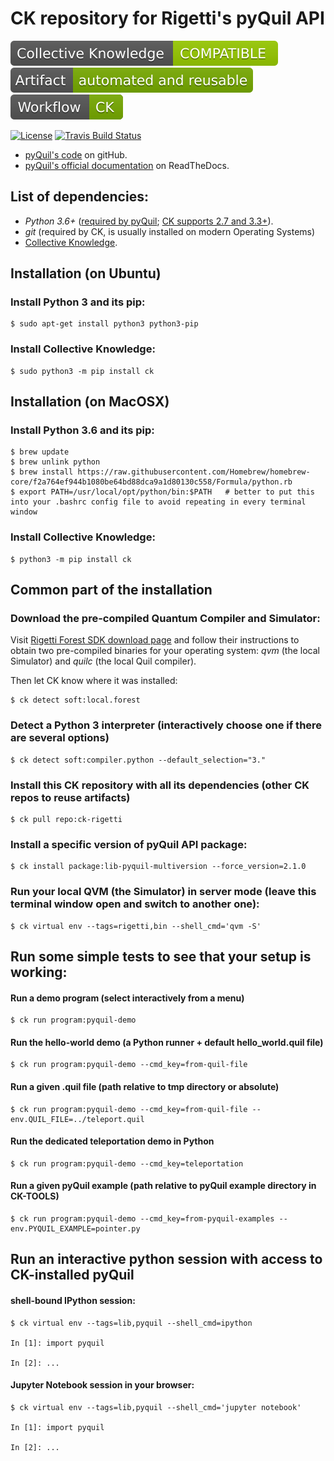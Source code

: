 # CK repository for Rigetti's pyQuil API

[![compatibility](https://github.com/ctuning/ck-guide-images/blob/master/ck-compatible.svg)](https://github.com/ctuning/ck)
[![automation](https://github.com/ctuning/ck-guide-images/blob/master/ck-artifact-automated-and-reusable.svg)](http://cTuning.org/ae)
[![workflow](https://github.com/ctuning/ck-guide-images/blob/master/ck-workflow.svg)](http://cKnowledge.org)

[![License](https://img.shields.io/badge/License-BSD%203--Clause-blue.svg)](https://opensource.org/licenses/BSD-3-Clause)
[![Travis Build Status](https://travis-ci.org/ctuning/ck-rigetti.svg?branch=master)](https://travis-ci.org/ctuning/ck-rigetti)

* [pyQuil's code](https://github.com/rigetti/pyquil) on gitHub.
* [pyQuil's official documentation](https://pyquil.readthedocs.io/en/stable/) on ReadTheDocs.

## List of dependencies:
- *Python 3.6+* ([required by pyQuil](https://pyquil.readthedocs.io/en/stable/start.html); [CK supports 2.7 and 3.3+](https://github.com/ctuning/ck#minimal-installation)).
- *git* (required by CK, is usually installed on modern Operating Systems)
- [Collective Knowledge](http://cknowledge.org).


## Installation (on Ubuntu)

### Install Python 3 and its pip:

```
$ sudo apt-get install python3 python3-pip
```

### Install Collective Knowledge:

```
$ sudo python3 -m pip install ck
```


## Installation (on MacOSX)

### Install Python 3.6 and its pip:
```
$ brew update
$ brew unlink python
$ brew install https://raw.githubusercontent.com/Homebrew/homebrew-core/f2a764ef944b1080be64bd88dca9a1d80130c558/Formula/python.rb
$ export PATH=/usr/local/opt/python/bin:$PATH   # better to put this into your .bashrc config file to avoid repeating in every terminal window
```

### Install Collective Knowledge:

```
$ python3 -m pip install ck
```


## Common part of the installation

### Download the pre-compiled Quantum Compiler and Simulator:

Visit [Rigetti Forest SDK download page](https://www.rigetti.com/forest)
and follow their instructions to obtain two pre-compiled binaries
for your operating system: *qvm* (the local Simulator) and *quilc* (the local Quil compiler).

Then let CK know where it was installed:
```
$ ck detect soft:local.forest
```


### Detect a Python 3 interpreter (interactively choose one if there are several options)
```
$ ck detect soft:compiler.python --default_selection="3."
```

### Install this CK repository with all its dependencies (other CK repos to reuse artifacts)
```
$ ck pull repo:ck-rigetti
```

### Install a specific version of pyQuil API package:

```
$ ck install package:lib-pyquil-multiversion --force_version=2.1.0
```

### Run your local QVM (the Simulator) in server mode (leave this terminal window open and switch to another one):

```
$ ck virtual env --tags=rigetti,bin --shell_cmd='qvm -S'
```


## Run some simple tests to see that your setup is working:

#### Run a demo program (select interactively from a menu)

```
$ ck run program:pyquil-demo
```

#### Run the hello-world demo (a Python runner + default hello_world.quil file)

```
$ ck run program:pyquil-demo --cmd_key=from-quil-file
```

#### Run a given .quil file (path relative to tmp directory or absolute)

```
$ ck run program:pyquil-demo --cmd_key=from-quil-file --env.QUIL_FILE=../teleport.quil
```

#### Run the dedicated teleportation demo in Python

```
$ ck run program:pyquil-demo --cmd_key=teleportation
```

#### Run a given pyQuil example (path relative to pyQuil example directory in CK-TOOLS)
```
$ ck run program:pyquil-demo --cmd_key=from-pyquil-examples --env.PYQUIL_EXAMPLE=pointer.py
```


## Run an interactive python session with access to CK-installed pyQuil

#### shell-bound IPython session:
```
$ ck virtual env --tags=lib,pyquil --shell_cmd=ipython

In [1]: import pyquil

In [2]: ...
```

#### Jupyter Notebook session in your browser:
```
$ ck virtual env --tags=lib,pyquil --shell_cmd='jupyter notebook'

In [1]: import pyquil

In [2]: ...
```
